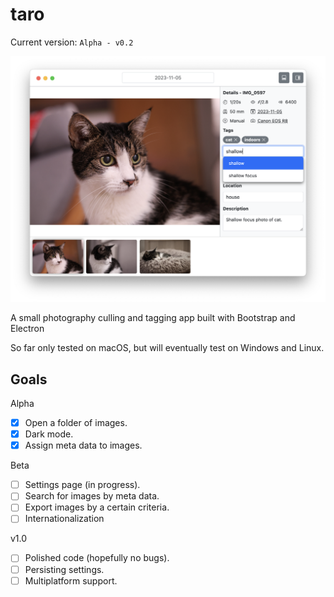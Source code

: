 # taro

Current version: `Alpha - v0.2`

![](docs/screenshot-v0.2.png)

A small photography culling and tagging app built with Bootstrap and Electron

So far only tested on macOS, but will eventually test on Windows and Linux.

## Goals

Alpha
- [x] Open a folder of images.
- [x] Dark mode.
- [x] Assign meta data to images.

Beta
- [ ] Settings page (in progress).
- [ ] Search for images by meta data.
- [ ] Export images by a certain criteria.
- [ ] Internationalization

v1.0
- [ ] Polished code (hopefully no bugs).
- [ ] Persisting settings.
- [ ] Multiplatform support.
